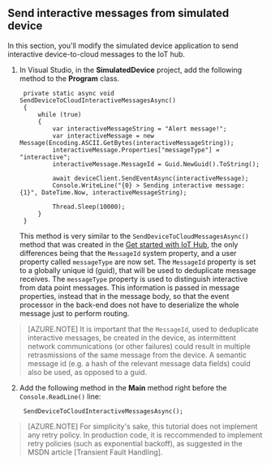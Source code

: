 ## Send interactive messages from simulated device

In this section, you'll modify the simulated device application to send interactive device-to-cloud messages to the IoT hub.

1. In Visual Studio, in the **SimulatedDevice** project, add the following method to the **Program** class.
   
        private static async void SendDeviceToCloudInteractiveMessagesAsync()
        {
            while (true)
            {
                var interactiveMessageString = "Alert message!";
                var interactiveMessage = new Message(Encoding.ASCII.GetBytes(interactiveMessageString));
                interactiveMessage.Properties["messageType"] = "interactive";
                interactiveMessage.MessageId = Guid.NewGuid().ToString();

                await deviceClient.SendEventAsync(interactiveMessage);
                Console.WriteLine("{0} > Sending interactive message: {1}", DateTime.Now, interactiveMessageString);

                Thread.Sleep(10000);
            }
        }

    This method is very similar to the `SendDeviceToCloudMessagesAsync()` method that was created in the [Get started with IoT Hub], the only differences being that the `MessageId` system property, and a user property called `messageType` are now set.
    The `MessageId` property is set to a globally unique id (guid), that will be used to deduplicate message receives. The `messageType` property is used to distinguish interactive from data point messages. This information is passed in message properties, instead that in the message body, so that the event processor in the back-end does not have to deserialize the whole message just to perform routing.

> [AZURE.NOTE] It is important that the `MessageId`, used to deduplicate interactive messages, be created in the device, as intermittent network communications (or other failures) could result in multiple retrasmissions of the same message from the device. A semantic message id (e.g. a hash of the relevant message data fields) could also be used, as opposed to a guid.

2. Add the following method in the **Main** method right before the `Console.ReadLine()` line:

        SendDeviceToCloudInteractiveMessagesAsync();

> [AZURE.NOTE] For simplicity's sake, this tutorial does not implement any retry policy. In production code, it is reccommended to implement retry policies (such as exponential backoff), as suggested in the MSDN article [Transient Fault Handling].

<!-- Links -->
[Get started with IoT Hub]: iot-hub-csharp-csharp-getstarted
[IoT Hub Developer Guide - C2D]: iot-hub-devguide#c2d

<!-- Images -->
[10]: .media/iot-hub-getstarted-cloud-csharp/create-identity-csharp1.png
[12]: ./media/iot-hub-getstarted-cloud-csharp/create-identity-csharp3.png

[20]: ./media/iot-hub-getstarted-cloud-csharp/create-storage1.png
[21]: ./media/iot-hub-getstarted-cloud-csharp/create-storage2.png
[22]: ./media/iot-hub-getstarted-cloud-csharp/create-storage3.png




